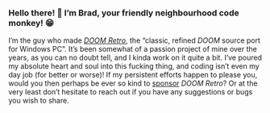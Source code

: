 ### Hello there! :wave: I’m Brad, your friendly neighbourhood code monkey! 😁

I’m the guy who made [*DOOM Retro*](https://github.com/bradharding/doomretro), the “classic, refined *DOOM* source port for Windows PC”. It’s been somewhat of a passion project of mine over the years, as you can no doubt tell, and I kinda work on it quite a bit. I’ve poured my absolute heart and soul into this fucking thing, and coding isn’t even my day job (for better or worse)! If my persistent efforts happen to please you, would you then perhaps be ever so kind to [sponsor](https://www.paypal.com/donate/?business=8WGJ8VDFSVU7J) *DOOM Retro*? Or at the very least don’t hesitate to reach out if you have any suggestions or bugs you wish to share.
